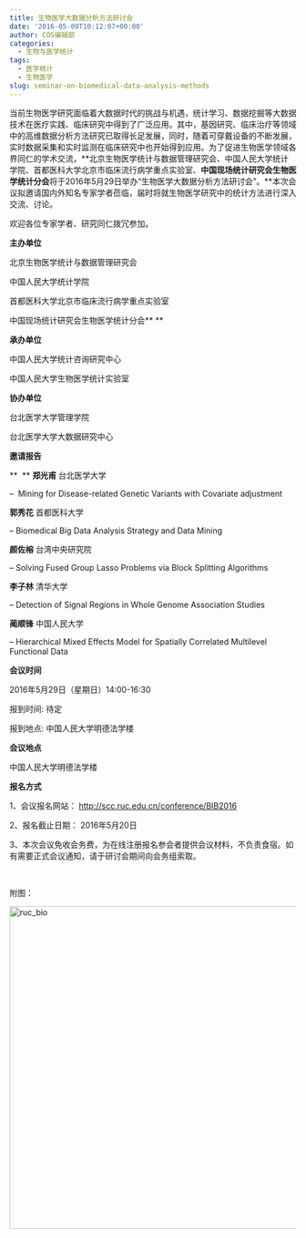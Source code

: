 ```yaml
---
title: 生物医学大数据分析方法研讨会
date: '2016-05-09T10:12:07+00:00'
author: COS编辑部
categories:
  - 生物与医学统计
tags:
  - 医学统计
  - 生物医学
slug: seminar-on-biomedical-data-analysis-methods
---
```


当前生物医学研究面临着大数据时代的挑战与机遇，统计学习、数据挖掘等大数据技术在医疗实践、临床研究中得到了广泛应用。其中，基因研究、临床治疗等领域中的高维数据分析方法研究已取得长足发展，同时，随着可穿戴设备的不断发展，实时数据采集和实时监测在临床研究中也开始得到应用。为了促进生物医学领域各界同仁的学术交流，**北京生物医学统计与数据管理研究会、中国人民大学统计学院、首都医科大学北京市临床流行病学重点实验室、****中国现场统计研究会生物医学统计分会****将于2016年5月29日举办“生物医学大数据分析方法研讨会”。**本次会议拟邀请国内外知名专家学者莅临，届时将就生物医学研究中的统计方法进行深入交流、讨论。

欢迎各位专家学者、研究同仁拨冗参加。

**主办单位**

北京生物医学统计与数据管理研究会

中国人民大学统计学院

首都医科大学北京市临床流行病学重点实验室

中国现场统计研究会生物医学统计分会** **

**承办单位**<!--more-->

中国人民大学统计咨询研究中心

中国人民大学生物医学统计实验室

**协办单位**

台北医学大学管理学院

台北医学大学大数据研究中心

**邀请报告**

**  ** **郑光甫** 台北医学大学

&#8211;  Mining for Disease-related Genetic Variants with Covariate adjustment

**郭秀花** 首都医科大学

&#8211; Biomedical Big Data Analysis Strategy and Data Mining

**颜佐榕** 台湾中央研究院

&#8211; Solving Fused Group Lasso Problems via Block Splitting Algorithms

**李子林** 清华大学

&#8211; Detection of Signal Regions in Whole Genome Association Studies

**蔺顺锋** 中国人民大学

&#8211; Hierarchical Mixed Effects Model for Spatially Correlated Multilevel Functional Data

**会议时间**

2016年5月29日（星期日）14:00-16:30

报到时间: 待定

报到地点: 中国人民大学明德法学楼

**会议地点**

中国人民大学明德法学楼

**报名方式**

1、会议报名网站： <http://scc.ruc.edu.cn/conference/BIB2016>

2、报名截止日期： 2016年5月20日

3、本次会议免收会务费，为在线注册报名参会者提供会议材料，不负责食宿。如有需要正式会议通知，请于研讨会期间向会务组索取。

&nbsp;

附图：

[<img class="aligncenter size-full wp-image-11977" src="https://cos.name/wp-content/uploads/2016/05/ruc_bio.jpg" alt="ruc_bio" width="1015" height="566" srcset="https://cos.name/wp-content/uploads/2016/05/ruc_bio.jpg 1015w, https://cos.name/wp-content/uploads/2016/05/ruc_bio-300x167.jpg 300w, https://cos.name/wp-content/uploads/2016/05/ruc_bio-768x428.jpg 768w, https://cos.name/wp-content/uploads/2016/05/ruc_bio-500x279.jpg 500w" sizes="(max-width: 1015px) 100vw, 1015px" />](https://cos.name/wp-content/uploads/2016/05/ruc_bio.jpg)

&nbsp;
